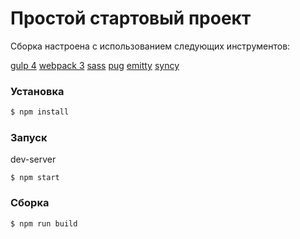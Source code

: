 # Простой стартовый проект

Сборка настроена с использованием следующих инструментов:


[gulp 4](https://github.com/gulpjs/gulp/tree/4.0)
[webpack 3](https://github.com/webpack/webpack/tree/v3.0.0)
[sass](https://github.com/sass/node-sass)
[pug](https://github.com/pugjs/pug)
[emitty](https://github.com/mrmlnc/emitty)
[syncy](https://github.com/mrmlnc/syncy)

### Установка

```sh
$ npm install
```

### Запуск 

dev-server

```
$ npm start
```

### Сборка

```
$ npm run build
```
